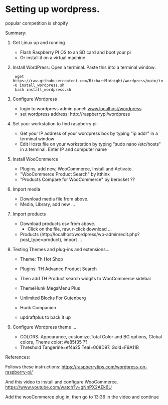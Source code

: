 
# Setting up wordpress.
popular competition is shopify

Summary:

1) Get Linux up and running
    - Flash Raspberry PI OS to an SD card and boot your pi
    - Or install it on a virtual machine
    
2) Install WordPress:  Open a terminal.  Paste this into a terminal window:
    
        wget https://raw.githubusercontent.com/RichardMidnight/wordpress/main/install_wordpress.sh -O install_wordpress.sh
        bash install_wordpress.sh
 
3) Configure Wordpress
    - login to wordpress admin panel: www.localhost/wordpress    
    - set wordpress address: http://raspberrypi/wordpress
    
4) Set your workstation to find raspberry pi:
    - Get your IP address of your wordpress box by typing "ip addr" in a terminal window
    - Edit Hosts file on your workstation by typing "sudo nano /etc/hosts" in a terminal.  Enter IP and computer name

5) Install WooCommerce
    - Plugins, add new, WooCommerce, Install and Activate.
    - "WooCommerce Product Search" by itthinx
    - "Products Compare for WooCommerce" by berocket ??

6) Import media
    - Download media file from above.
    - Media, Library, add new ...

7) Import products
    - Download products csv from above.
        - Click on the file, raw, r-click download ...
    - Products (http://localhost/wordpress/wp-admin/edit.php?post_type=product), import ...
   
    
 8) Testing Themes and plug-ins and extensions...
    - Theme: Th Hot Shop
    - Plugins: TH Advance Product Search
    - Then add TH Product search widgits to WooCommerce sidebar
    - ThemeHunk MegaMenu Plus
    - Unlimited Blocks For Gutenberg
    - Hunk Companion
    
    - updraftplus to back it up

9) Configure Wordpress theme ...
    - COLORS: Appearance, customize,Total Color and BG options, Global colors, Theme color: #e85f35  ??
    - Threshold Tangerine=ef4a25  Teal=008D97.   Gold=F9A11B



References:

Follows these instructions:  https://raspberrytips.com/wordpress-on-raspberry-pi/

And this video to install and configure WooCommerce.  https://www.youtube.com/watch?v=gNnPX2AEk6U

Add the wooCommerce plug in, then go to 13:36 in the video and continue


